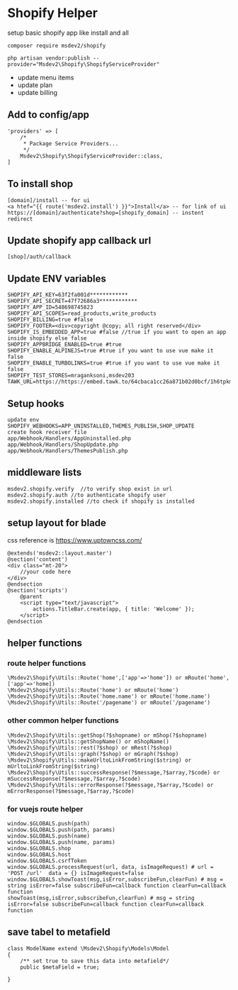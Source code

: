 # Shopify Helper 
setup basic shopify app like install and all

`composer require msdev2/shopify`

`php artisan vendor:publish --provider="Msdev2\Shopify\ShopifyServiceProvider"`

- update menu items
- update plan
- update billing

## Add to config/app
    'providers' => [
        /*
         * Package Service Providers...
         */
        Msdev2\Shopify\ShopifyServiceProvider::class,
    ]

## To install shop
    [domain]/install -- for ui
    <a htef="{{ route('msdev2.install') }}">Install</a> -- for link of ui
    https://[domain]/authenticate?shop=[shopify_domain] -- instent redirect

## Update shopify app callback url 
    [shop]/auth/callback

## Update ENV variables
    SHOPIFY_API_KEY=63f2fa001d************
    SHOPIFY_API_SECRET=47f72686a3************
    SHOPIFY_APP_ID=548698745823
    SHOPIFY_API_SCOPES=read_products,write_products
    SHOPIFY_BILLING=true #false
    SHOPIFY_FOOTER=<div>copyright @copy; all right reserved</div>
    SHOPIFY_IS_EMBEDDED_APP=true #false //true if you want to open an app inside shopify else false
    SHOPIFY_APPBRIDGE_ENABLED=true #true
    SHOPIFY_ENABLE_ALPINEJS=true #true if you want to use vue make it false
    SHOPIFY_ENABLE_TURBOLINKS=true #true if you want to use vue make it false
    SHOPIFY_TEST_STORES=mraganksoni,msdev203
    TAWK_URL=https://https://embed.tawk.to/64cbaca1cc26a871b02d0bcf/1h6tpkmh2

## Setup hooks
    update env
    SHOPIFY_WEBHOOKS=APP_UNINSTALLED,THEMES_PUBLISH,SHOP_UPDATE
    create hook receiver file
    app/Webhook/Handlers/AppUninstalled.php
    app/Webhook/Handlers/ShopUpdate.php
    app/Webhook/Handlers/ThemesPublish.php
    
## middleware lists
    msdev2.shopify.verify  //to verify shop exist in url
    msdev2.shopify.auth //to authenticate shopify user
    msdev2.shopify.installed //to check if shopify is installed

## setup layout for blade
css reference is https://www.uptowncss.com/

    @extends('msdev2::layout.master')
    @section('content')
    <div class="mt-20">
        //your code here
    </div>
    @endsection
    @section('scripts')
        @parent
        <script type="text/javascript">
            actions.TitleBar.create(app, { title: 'Welcome' });
        </script>
    @endsection

## helper functions
### route helper functions
    \Msdev2\Shopify\Utils::Route('home',['app'=>'home']) or mRoute('home',['app'=>'home])
    \Msdev2\Shopify\Utils::Route('home') or mRoute('home')
    \Msdev2\Shopify\Utils::Route('home.name') or mRoute('home.name')
    \Msdev2\Shopify\Utils::Route('/pagename') or mRoute('/pagename')
### other common helper functions
    \Msdev2\Shopify\Utils::getShop(?$shopname) or mShop(?$shopname)
    \Msdev2\Shopify\Utils::getShopName() or mShopName()
    \Msdev2\Shopify\Utils::rest(?$shop) or mRest(?$shop)
    \Msdev2\Shopify\Utils::graph(?$shop) or mGraph(?$shop)
    \Msdev2\Shopify\Utils::makeUrltoLinkFromString($string) or mUrltoLinkFromString($string)
    \Msdev2\Shopify\Utils::successResponse(?$message,?$array,?$code) or mSuccessResponse(?$message,?$array,?$code)
    \Msdev2\Shopify\Utils::errorResponse(?$message,?$array,?$code) or mErrorResponse(?$message,?$array,?$code)

### for vuejs route helper  
    window.$GLOBALS.push(path)
    window.$GLOBALS.push(path, params)
    window.$GLOBALS.push(name)
    window.$GLOBALS.push(name, params)
    window.$GLOBALS.shop
    window.$GLOBALS.host
    window.$GLOBALS.csrfToken
    window.$GLOBALS.processRequest(url, data, isImageRequest) # url = 'POST /url'  data = {} isImageRequest=false
    window.$GLOBALS.showToast(msg,isError,subscribeFun,clearFun) # msg = string isError=false subscribeFun=callback function clearFun=callback function
    showToast(msg,isError,subscribeFun,clearFun) # msg = string isError=false subscribeFun=callback function clearFun=callback function

## save tabel to metafield
    class ModelName extend \Msdev2\Shopify\Models\Model
    {
        /** set true to save this data into metafield*/
        public $metaField = true;
        
    }
    
